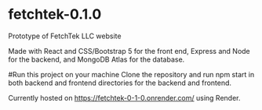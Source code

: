 # fetchtek-0.1.0
Prototype of FetchTek LLC website


Made with React and CSS/Bootstrap 5 for the front end, Express and Node for the backend, and MongoDB Atlas for the database.

#Run this project on your machine
Clone the repository and run npm start in both backend and frontend directories for the backend and frontend.

Currently hosted on https://fetchtek-0-1-0.onrender.com/ using Render.
